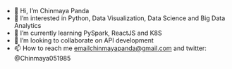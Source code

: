 - 👋 Hi, I’m Chinmaya Panda
- 👀 I’m interested in Python, Data Visualization, Data Science and Big Data Analytics
- 🌱 I’m currently learning PySpark, ReactJS and K8S
- 💞️ I’m looking to collaborate on API development
- 📫 How to reach me emailchinmayapanda@gmail.com and twitter: @Chinmaya051985

<!---
chinmaya-panda/chinmaya-panda is a ✨ special ✨ repository because its `README.md` (this file) appears on your GitHub profile.
You can click the Preview link to take a look at your changes.
--->
